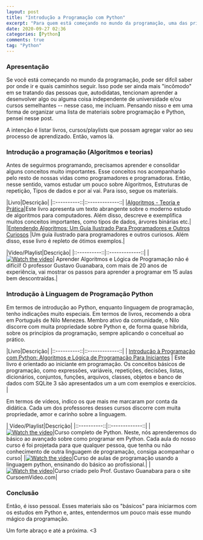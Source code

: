 ```yaml
---
layout: post
title: "Introdução a Programação com Python"
excerpt: "Para quem está começando no mundo da programação, uma das primeiras duvidas pode ser 'o que estudar?'. Pensando nisso, escrevi esse post para discorrer sobre alguns pontos importantes, além de recomendar alguns livros e cursos." 
date: 2020-09-27 02:36
categories: [Python]
comments: true
tag: "Python"
---
```


### Apresentação

Se você está começando no mundo da programação, pode ser difcíl saber por onde ir e quais caminhos seguir. Isso pode ser ainda mais "incômodo" em se tratando das pessoas que, autodidatas, tencionam aprender a desenvolver algo ou alguma coisa independente de universidade e/ou cursos semelhantes -- nesse caso, me incluam. Pensando nisso e em uma forma de organizar uma lista de materiais sobre programação e Python, pensei nesse post.

A intenção é listar livros, cursos/playlists que possam agregar valor ao seu processo de aprendizado. Então, vamos lá.

### Introdução a programação (Algoritmos e teorias)

Antes de seguirmos programando, precisamos aprender e consolidar alguns conceitos muito importantes. Esse conceitos nos acompanharão pelo resto de nossas vidas como programadores e programadoras. Então, nesse sentido, vamos estudar um pouco sobre Algoritmos, Estruturas de repetição, Tipos de dados e por aí vai. Para isso, segue os materiais.

|Livro|Descrição|
|::----------::|::-------------::|
|[Algoritmos - Teoria e Prática](https://www.amazon.com.br/Algoritmos-Teoria-Pr%C3%A1tica-Thomas-Cormen/dp/8535236996/ref=asc_df_8535236996/?tag=googleshopp00-20&linkCode=df0&hvadid=379707181411&hvpos=&hvnetw=g&hvrand=8459507990236722199&hvpone=&hvptwo=&hvqmt=&hvdev=c&hvdvcmdl=&hvlocint=&hvlocphy=20097&hvtargid=pla-1002925180312&psc=1)|Este livro apresenta um texto abrangente sobre o moderno estudo de algoritmos para computadores. Além disso, descreve e exemplifica muitos conceitos importantes, como tipos de dados, árvores binárias etc.|
|[Entendendo Algoritmos: Um Guia Ilustrado Para Programadores e Outros Curiosos](https://www.amazon.com.br/Entendendo-Algoritmos-Ilustrado-Programadores-Curiosos/dp/8575225634/ref=asc_df_8575225634/?tag=googleshopp00-20&linkCode=df0&hvadid=379765802639&hvpos=&hvnetw=g&hvrand=8459507990236722199&hvpone=&hvptwo=&hvqmt=&hvdev=c&hvdvcmdl=&hvlocint=&hvlocphy=20097&hvtargid=pla-811121403561&psc=1) |Um guia ilustrado para programadores e outros curiosos. Além disso, esse livro é repleto de ótimos exemplos.|


|Vídeo/Playlist|Descrição|
|::----------::|::-------------::|
| [![Watch the video](https://i.ytimg.com/vi/8mei6uVttho/hqdefault.jpg?sqp=-oaymwEXCNACELwBSFryq4qpAwkIARUAAIhCGAE=&rs=AOn4CLAeMYmh6Nqfw2DxDJ4Gpud_Alxqeg)](https://www.youtube.com/playlist?list=PLHz_AreHm4dmSj0MHol_aoNYCSGFqvfXV)| Aprender Algoritmos e Lógica de Programação não é difícil! O professor Gustavo Guanabara, com mais de 20 anos de experiência, vai mostrar os passos para aprender a programar em 15 aulas bem descontraídas.|

### Introdução à Linguagem de Programação Python

Em termos de introdução ao Python, enquanto linguagem de programação, tenho indicações muito especiais. Em termos de livros, recomendo a obra em Português de Nilo Menezes. Membro ativo da comunidade, o Nilo discorre com muita propriedade sobre Python e, de forma quase híbrida, sobre os princípios da programação, sempre aplicando o conceitual ao prático.


|Livro|Descrição|
|::----------::|::-------------::|
| [Introdução à Programação com Python: Algoritmos e Lógica de Programação Para Iniciantes](https://www.amazon.com.br/Introdu%C3%A7%C3%A3o-%C3%A0-Programa%C3%A7%C3%A3o-com-Python/dp/8575227181/ref=as_li_ss_tl?ie=UTF8&qid=1547801628&sr=8-1&keywords=nilo+ney+coutinho&linkCode=sl1&tag=livropython-20&linkId=d945781d420befb81bb935576479889a&language=pt_BR) |  Este livro é orientado ao iniciante em programação. Os conceitos básicos de programação, como expressões, variáveis, repetições, decisões, listas, dicionários, conjuntos, funções, arquivos, classes, objetos e banco de dados com SQLite 3 são apresentados um a um com exemplos e exercícios.  |


Em termos de vídeos, indico os que mais me marcaram por conta da didática. Cada um dos professores desses cursos discorre com muita propriedade, amor e carinho sobre a linguagem.

| Vídeo/Playlist|Descrição|
|::----------::|::-------------::|
|[![Watch the video](https://i.ytimg.com/vi/j94IGZmwtYI/hqdefault.jpg?sqp=-oaymwEXCNACELwBSFryq4qpAwkIARUAAIhCGAE=&rs=AOn4CLDcpH7PAMt7QK5xkHaoOcrgWzHXpA)](https://www.youtube.com/playlist?list=PLesCEcYj003QxPQ4vTXkt22-E11aQvoVj)|Curso completo de Python. Neste, nós aprenderemos do básico ao avançado sobre como programar em Python. Cada aula do nosso curso é foi projetada para que qualquer pessoa, que tenha ou não conhecimento de outra linguagem de programação, consiga acompanhar o curso|
|[![Watch the video](https://i.ytimg.com/vi/lJjR906426o/hqdefault.jpg?sqp=-oaymwEXCNACELwBSFryq4qpAwkIARUAAIhCGAE=&rs=AOn4CLCiydNKKWgjbcZDYRnyYz_ZId21nQ)](https://www.youtube.com/playlist?list=PLfCKf0-awunOu2WyLe2pSD2fXUo795xRe)|Curso de aulas de programação usando a linguagem python, ensinando do básico ao profissional.|
|[![Watch the video](https://i.ytimg.com/vi/S9uPNppGsGo/hqdefault.jpg?sqp=-oaymwEXCPYBEIoBSFryq4qpAwkIARUAAIhCGAE=&rs=AOn4CLCMjA_EZ1CVJ1dgkKHldzEneqj1Gw)](https://www.youtube.com/playlist?list=PLHz_AreHm4dlKP6QQCekuIPky1CiwmdI6)|Curso criado pelo Prof. Gustavo Guanabara para o site CursoemVideo.com|

### Conclusão

Então, é isso pessoal. Esses materiais são os "básicos" para iniciarmos com os estudos em Python e, antes, entendermos um pouco mais esse mundo mágico da programação.

Um forte abraço e até a próxima. <3
